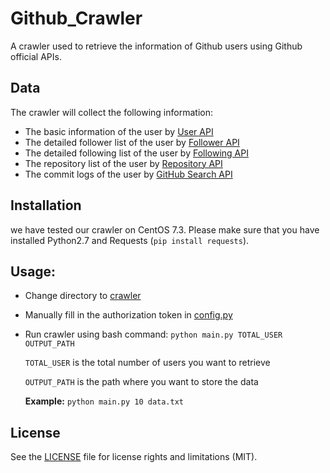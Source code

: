 # Github_Crawler

A crawler used to retrieve the information of Github users using Github official APIs.

## Data

The crawler will collect the following information:

* The basic information of the user by [User API](https://api.github.com/user/26807252)
* The detailed follower list of the user by [Follower API](https://api.github.com/users/landiveo/followers)
* The detailed following list of the user by [Following API](https://api.github.com/users/landiveo/following)
* The repository list of the user by [Repository API](https://api.github.com/users/landiveo/repos)
* The commit logs of the user by [GitHub Search API](https://api.github.com/search/commit)

## Installation

we have tested our crawler on CentOS 7.3. Please make sure that you have installed Python2.7 and Requests (`pip install requests`).

## Usage:

* Change directory to [crawler](https://github.com/landiveo/Github_Crawler/tree/master/crawler)

* Manually fill in the authorization token in [config.py](https://github.com/landiveo/Github_Crawler/blob/master/crawler/config.py)

* Run crawler using bash command: `python main.py TOTAL_USER OUTPUT_PATH`

  `TOTAL_USER` is the total number of users you want to retrieve
  
  `OUTPUT_PATH` is the path where you want to store the data

  **Example:** `python main.py 10 data.txt`

## License

See the [LICENSE](LICENSE.md) file for license rights and limitations (MIT).
